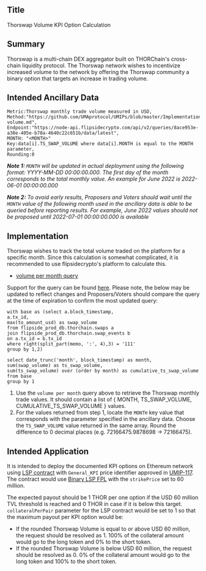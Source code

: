 ## Title

Thorswap Volume KPI Option Calculation

## Summary

Thorswap is a multi-chain DEX aggregator built on THORChain's cross-chain liquidity protocol. The Thorswap network wishes to incentivize increased volume to the network by offering the Thorswap community a binary option that targets an increase in trading volume.

## Intended Ancillary Data

```
Metric:Thorswap monthly trade volume measured in USD,
Method:"https://github.com/UMAprotocol/UMIPs/blob/master/Implementations/thorswap-volume.md",
Endpoint:"https://node-api.flipsidecrypto.com/api/v2/queries/8ace953e-a38e-405e-b78a-4640c22c651b/data/latest",
MONTH: "<MONTH>"
Key:data[i].TS_SWAP_VOLUME where data[i].MONTH is equal to the MONTH parameter,
Rounding:0
```
***Note 1:** `MONTH` will be updated in actual deployment using the following format: YYYY-MM-DD 00:00:00.000. The first day of the month corresponds to the total monthly value. An example for June 2022 is 2022-06-01 00:00:00.000*

***Note 2:** To avoid early results, Proposers and Voters should wait until the `MONTH` value of the following month used in the ancillary data is able to be queried before reporting results. For example, June 2022 values should not be proposed until 2022-07-01 00:00:00.000 is available*

## Implementation

Thorswap wishes to track the total volume traded on the platform for a specific month. Since this calculation is somewhat complicated, it is recommended to use flipsidecrypto's platform to calculate this.

* [volume per month query](https://node-api.flipsidecrypto.com/api/v2/queries/8ace953e-a38e-405e-b78a-4640c22c651b/data/latest)

Support for the query can be found [here](https://app.flipsidecrypto.com/velocity/queries/8ace953e-a38e-405e-b78a-4640c22c651b). Please note, the below may be updated to reflect changes and Proposers/Voters should compare the query at the time of expiration to confirm the most updated query:

```
with base as (select a.block_timestamp,
a.tx_id,
max(to_amount_usd) as swap_volume
from flipside_prod_db.thorchain.swaps a 
join flipside_prod_db.thorchain.swap_events b 
on a.tx_id = b.tx_id
where right(split_part(memo, ':', 4),3) = '111'
group by 1,2)

select date_trunc('month', block_timestamp) as month,
sum(swap_volume) as ts_swap_volume,
sum(ts_swap_volume) over (order by month) as cumulative_ts_swap_volume
from base 
group by 1
```

1. Use the `volume per month` query above to retrieve the Thorswap monthly trade values. It should contain a list of { MONTH, TS_SWAP_VOLUME, CUMULATIVE_TS_SWAP_VOLUME } values.
2. For the values returned from step 1, locate the `MONTH` key value that corresponds with the parameter specified in the ancillary data.  Choose the `TS_SWAP_VOLUME` value returned in the same array. Round the difference to 0 decimal places (e.g. 72166475.9878698 -> 72166475).

## Intended Application

It is intended to deploy the documented KPI options on Ethereum network using [LSP contract](https://github.com/UMAprotocol/protocol/blob/master/packages/core/contracts/financial-templates/long-short-pair/LongShortPair.sol) with `General_KPI` price identifier approved in [UMIP-117](https://github.com/UMAprotocol/UMIPs/blob/master/UMIPs/umip-117.md). The contract would use [Binary LSP FPL](https://github.com/UMAprotocol/protocol/blob/master/packages/core/contracts/financial-templates/common/financial-product-libraries/long-short-pair-libraries/BinaryOptionLongShortPairFinancialProductLibrary.sol) with the `strikePrice` set to 60 million.

The expected payout should be 1 THOR per one option if the USD 60 million TVL threshold is reached and 0 THOR in case if it is below this target. `collateralPerPair` parameter for the LSP contract would be set to 1 so that the maximum payout per KPI option would be:

* If the rounded Thorswap Volume is equal to or above USD 60 million, the request should be resolved as 1. 100% of the collateral amount would go to the long token and 0% to the short token.
* If the rounded Thorswap Volume is below USD 60 million, the request should be resolved as 0. 0% of the collateral amount would go to the long token and 100% to the short token.